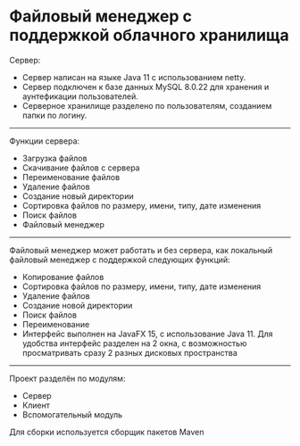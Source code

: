 # Файловый менеджер с поддержкой облачного хранилища
Сервер:
- Сервер написан на языке Java 11 с использованием netty. 
- Сервер подключен к базе данных MySQL 8.0.22 для хранения и аунтефикации пользователей. 
- Серверное хранилище разделено по пользователям, созданием папки по логину.
----------
Функции сервера:
- Загрузка файлов
- Скачивание файлов с сервера
- Переименование файлов
- Удаление файлов
- Создание новый директории
- Сортировка файлов по размеру, имени, типу, дате изменения
- Поиск файлов
- Файловый менеджер
----------
Файловый менеджер может работать и без сервера, как локальный файловый менеджер с поддержкой следующих функций:

- Копирование файлов
- Сортировка файлов по размеру, имени, типу, дате изменения
- Удаление файлов
- Создание новой директории
- Поиск файлов
- Переименование
- Интерфейс выполнен на JavaFX 15, с использование Java 11. Для удобства интерфейс разделен на 2 окна, с возможностью просматривать сразу 2 разных дисковых пространства
----------
Проект разделён по модулям:
- Сервер
- Клиент
- Вспомогательный модуль

Для сборки используется сборщик пакетов Maven
